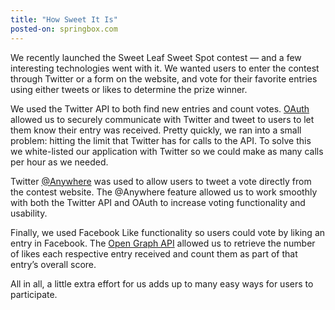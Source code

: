 ```yaml
---
title: "How Sweet It Is"
posted-on: springbox.com
---
```


We recently launched the Sweet Leaf Sweet Spot contest — and a few interesting technologies went with it. We wanted users to enter the contest through Twitter or a form on the website, and vote for their favorite entries using either tweets or likes to determine the prize winner.

We used the Twitter API to both find new entries and count votes. [OAuth](http://oauth.net/) allowed us to securely communicate with Twitter and tweet to users to let them know their entry was received. Pretty quickly, we ran into a small problem: hitting the limit that Twitter has for calls to the API. To solve this we white-listed our application with Twitter so we could make as many calls per hour as we needed.

Twitter [@Anywhere](http://dev.twitter.com/anywhere) was used to allow users to tweet a vote directly from the contest website. The @Anywhere feature allowed us to work smoothly with both the Twitter API and OAuth to increase voting functionality and usability.

Finally, we used Facebook Like functionality so users could vote by liking an entry in Facebook. The [Open Graph API](http://developers.facebook.com/docs/opengraph/) allowed us to retrieve the number of likes each respective entry received and count them as part of that entry’s overall score.

All in all, a little extra effort for us adds up to many easy ways for users to participate.